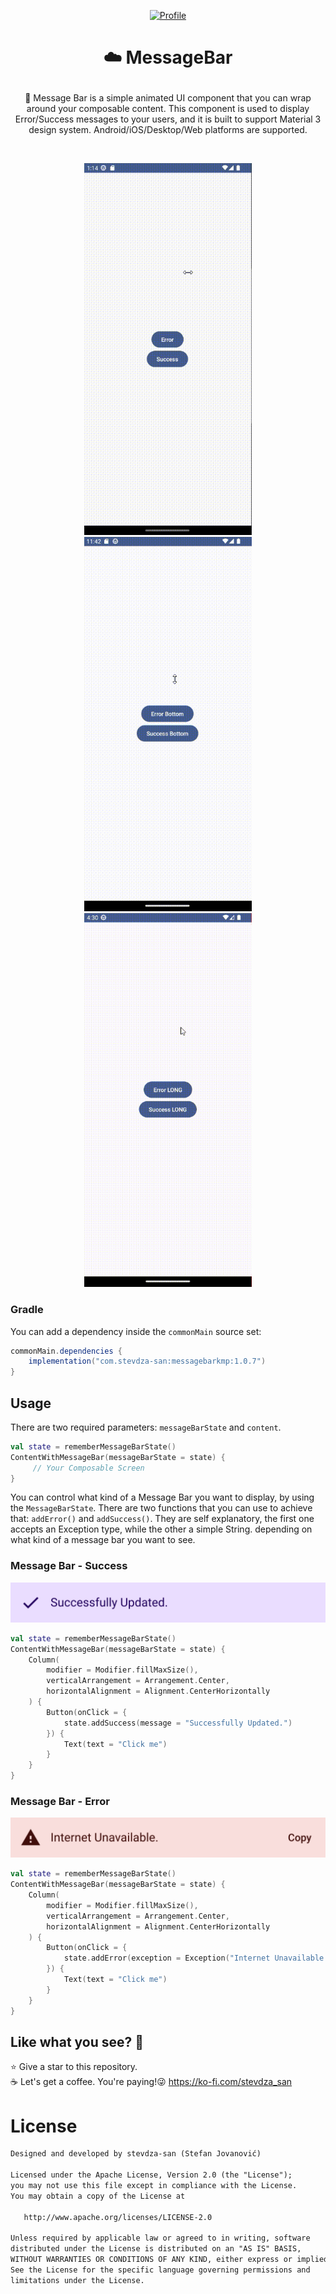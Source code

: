 <p align="center">
  <a href="https://central.sonatype.com/artifact/com.stevdza-san/messagebarkmp"><img alt="Profile" src="https://badgen.net/badge/Maven Central/v1.0.7/blue?icon=github"/></a>
</p>

# <p align="center">☁️ MessageBar</p>

<p align="center">
👻 Message Bar is a simple animated UI component that you can wrap around your composable content.
This component is used to display Error/Success messages to your users,
and it is built to support Material 3 design system. Android/iOS/Desktop/Web platforms are supported.
</p><br>

<p align="center">
<img src="https://github.com/stevdza-san/MessageBarCompose/blob/master/previews/MessageBar.gif?raw=true" width="268"/>
<img src="https://github.com/stevdza-san/MessageBarCompose/blob/master/previews/MessageBar2.gif?raw=true" width="268"/>
<img src="https://github.com/stevdza-san/MessageBarCompose/blob/master/previews/MessageBar3.gif?raw=true" width="268"/>
</p>

### Gradle

You can add a dependency inside the `commonMain` source set:
```gradle
commonMain.dependencies {
    implementation("com.stevdza-san:messagebarkmp:1.0.7")
}
```
## Usage

There are two required parameters: `messageBarState` and `content`.

```kotlin
val state = rememberMessageBarState()
ContentWithMessageBar(messageBarState = state) {
     // Your Composable Screen               
}
```

You can control what kind of a Message Bar you want to display, by using the `MessageBarState`.
There are two functions that you can use to achieve that: `addError()` and `addSuccess()`.
They are self explanatory, the first one accepts an Exception type, while the other a simple String.
depending on what kind of a message bar you want to see.

### Message Bar - Success
<img src="https://raw.githubusercontent.com/stevdza-san/MessageBarCompose/9644914665875997fd03aa18ef4cc1d9250c3e74/Success.svg"/>

```kotlin
val state = rememberMessageBarState()
ContentWithMessageBar(messageBarState = state) {
    Column(
        modifier = Modifier.fillMaxSize(),
        verticalArrangement = Arrangement.Center,
        horizontalAlignment = Alignment.CenterHorizontally
    ) {
        Button(onClick = {
            state.addSuccess(message = "Successfully Updated.")
        }) {
            Text(text = "Click me")
        }
    }
}
```


### Message Bar - Error
<img src="https://raw.githubusercontent.com/stevdza-san/MessageBarCompose/9644914665875997fd03aa18ef4cc1d9250c3e74/Error.svg"/>

```kotlin
val state = rememberMessageBarState()
ContentWithMessageBar(messageBarState = state) {
    Column(
        modifier = Modifier.fillMaxSize(),
        verticalArrangement = Arrangement.Center,
        horizontalAlignment = Alignment.CenterHorizontally
    ) {
        Button(onClick = {
            state.addError(exception = Exception("Internet Unavailable."))
        }) {
            Text(text = "Click me")
        }
    }
}
```

## Like what you see? :yellow_heart:
⭐ Give a star to this repository. <br />
☕ Let's get a coffee. You're paying!😜 https://ko-fi.com/stevdza_san

# License
```xml
Designed and developed by stevdza-san (Stefan Jovanović)

Licensed under the Apache License, Version 2.0 (the "License");
you may not use this file except in compliance with the License.
You may obtain a copy of the License at

   http://www.apache.org/licenses/LICENSE-2.0

Unless required by applicable law or agreed to in writing, software
distributed under the License is distributed on an "AS IS" BASIS,
WITHOUT WARRANTIES OR CONDITIONS OF ANY KIND, either express or implied.
See the License for the specific language governing permissions and
limitations under the License.
```
